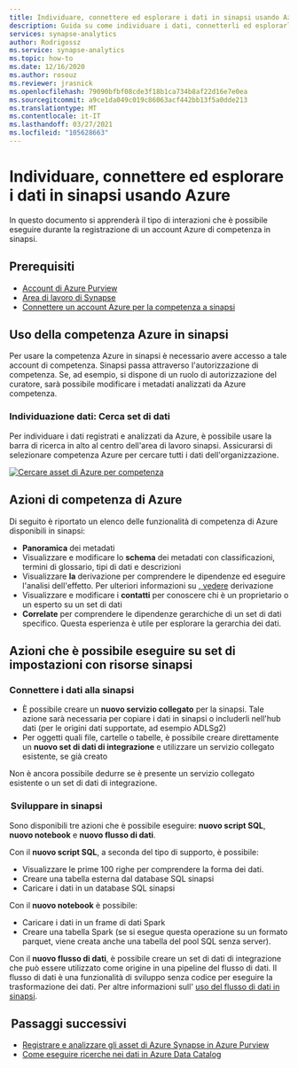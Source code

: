 ```yaml
---
title: Individuare, connettere ed esplorare i dati in sinapsi usando Azure
description: Guida su come individuare i dati, connetterli ed esplorarli in sinapsi
services: synapse-analytics
author: Rodrigossz
ms.service: synapse-analytics
ms.topic: how-to
ms.date: 12/16/2020
ms.author: rosouz
ms.reviewer: jrasnick
ms.openlocfilehash: 79090bfbf08cde3f18b1ca734b8af22d16e7e0ea
ms.sourcegitcommit: a9ce1da049c019c86063acf442bb13f5a0dde213
ms.translationtype: MT
ms.contentlocale: it-IT
ms.lasthandoff: 03/27/2021
ms.locfileid: "105628663"
---
```

# <a name="discover-connect-and-explore-data-in-synapse-using-azure-purview"></a>Individuare, connettere ed esplorare i dati in sinapsi usando Azure 

In questo documento si apprenderà il tipo di interazioni che è possibile eseguire durante la registrazione di un account Azure di competenza in sinapsi. 

## <a name="prerequisites"></a>Prerequisiti 

- [Account di Azure Purview](../../purview/create-catalog-portal.md) 
- [Area di lavoro di Synapse](../quickstart-create-workspace.md) 
- [Connettere un account Azure per la competenza a sinapsi](quickstart-connect-azure-purview.md) 

## <a name="using-azure-purview-in-synapse"></a>Uso della competenza Azure in sinapsi 

Per usare la competenza Azure in sinapsi è necessario avere accesso a tale account di competenza. Sinapsi passa attraverso l'autorizzazione di competenza. Se, ad esempio, si dispone di un ruolo di autorizzazione del curatore, sarà possibile modificare i metadati analizzati da Azure competenza. 

### <a name="data-discovery-search-datasets"></a>Individuazione dati: Cerca set di dati 

Per individuare i dati registrati e analizzati da Azure, è possibile usare la barra di ricerca in alto al centro dell'area di lavoro sinapsi. Assicurarsi di selezionare competenza Azure per cercare tutti i dati dell'organizzazione. 

[![Cercare asset di Azure per competenza](./media/purview-access.png)](./media/purview-access.png#lightbox)

## <a name="azure-purview-actions"></a>Azioni di competenza di Azure 

Di seguito è riportato un elenco delle funzionalità di competenza di Azure disponibili in sinapsi: 
- **Panoramica** dei metadati 
- Visualizzare e modificare lo **schema** dei metadati con classificazioni, termini di glossario, tipi di dati e descrizioni 
- Visualizzare **la** derivazione per comprendere le dipendenze ed eseguire l'analisi dell'effetto. Per ulteriori informazioni su [, vedere](../../purview/catalog-lineage-user-guide.md) derivazione
- Visualizzare e modificare i **contatti** per conoscere chi è un proprietario o un esperto su un set di dati 
- **Correlate** per comprendere le dipendenze gerarchiche di un set di dati specifico. Questa esperienza è utile per esplorare la gerarchia dei dati.

## <a name="actions-that-you-can-perform-over-datasets-with-synapse-resources"></a>Azioni che è possibile eseguire su set di impostazioni con risorse sinapsi 

### <a name="connect-data-to-synapse"></a>Connettere i dati alla sinapsi 

- È possibile creare un **nuovo servizio collegato** per la sinapsi. Tale azione sarà necessaria per copiare i dati in sinapsi o includerli nell'hub dati (per le origini dati supportate, ad esempio ADLSg2) 
- Per oggetti quali file, cartelle o tabelle, è possibile creare direttamente un **nuovo set di dati di integrazione** e utilizzare un servizio collegato esistente, se già creato 

Non è ancora possibile dedurre se è presente un servizio collegato esistente o un set di dati di integrazione. 

###  <a name="develop-in-synapse"></a>Sviluppare in sinapsi 

Sono disponibili tre azioni che è possibile eseguire: **nuovo script SQL**, **nuovo notebook** e **nuovo flusso di dati**. 

Con il **nuovo script SQL**, a seconda del tipo di supporto, è possibile: 
- Visualizzare le prime 100 righe per comprendere la forma dei dati. 
- Creare una tabella esterna dal database SQL sinapsi 
- Caricare i dati in un database SQL sinapsi 
 
Con il **nuovo notebook** è possibile: 
- Caricare i dati in un frame di dati Spark 
- Creare una tabella Spark (se si esegue questa operazione su un formato parquet, viene creata anche una tabella del pool SQL senza server). 
 
Con il **nuovo flusso di dati**, è possibile creare un set di dati di integrazione che può essere utilizzato come origine in una pipeline del flusso di dati. Il flusso di dati è una funzionalità di sviluppo senza codice per eseguire la trasformazione dei dati. Per altre informazioni sull' [uso del flusso di dati in sinapsi](../quickstart-data-flow.md).

##  <a name="nextsteps"></a>Passaggi successivi 

- [Registrare e analizzare gli asset di Azure Synapse in Azure Purview](../../purview/register-scan-azure-synapse-analytics.md)
- [Come eseguire ricerche nei dati in Azure Data Catalog](../../purview/how-to-search-catalog.md)
